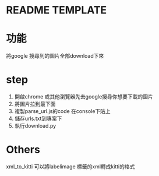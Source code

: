 # README TEMPLATE

# 功能
將google 搜尋到的圖片全部download下來

# step
1. 開啟chrome 或其他瀏覽器先去google搜尋你想要下載的圖片
2. 將圖片拉到最下面
3. 複製parse_url.js的code 在console下貼上
4. 儲存urls.txt到專案下
5. 執行download.py

# Others
xml_to_kitti 可以將labelimage 標籤的xml轉成kitti的格式
